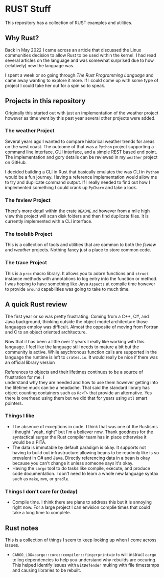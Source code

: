 # RUST Stuff

This repository has a collection of RUST examples and utilities.

## Why Rust?

Back in May 2022 I came across an article that discussed the Linux communities decision to allow
Rust to be used within the kernel. I had read several articles on the language and was somewhat
surprised due to how (relatively) new the language was.

I spent a week or so going through *The Rust Programming Language* and came away wanting to explore
it more. If I could come up with some type of project I could take her out for a spin so to speak.

## Projects in this repository

Originally this started out with just an implementation of the weather project however as time went
by this past year several other projects were added.

### The weather Project

Several years ago I wanted to compare historical weather trends for areas on the west coast. The
outcome of that was a `Python` project supporting a command line interface, GUI interface, and a
simple REST based end point. The implementation and gory details can be reviewed in my `weather`
project on GitHub.

I decided building a CLI in Rust that basically emulates the was CLI in `Python` would be a fun
journey. Having a reference implementation would allow me to try and duplicate command output. If I
really needed to find out how I implemented something I could crank up `PyCharm` and take a look.

### The fsview Project

There's more detail within the crate `README.md` however from a mile high view this project will
scan disk folders and then find duplicate files. It is currently implemented with a CLI interface.

### The toolslib Project

This is a collection of tools and utilities that are common to both the *fsview* and *weather*
projects. Nothing fancy just a place to store common code.

### The trace Project

This is a `proc` macro library. It allows you to adorn functions and `struct` instance methods with
annotations to log entry into the function or method. I was hoping to have something like
Java `Aspects` at compile time however to provide `around` capabilities was going to take to much
time.

## A quick Rust review

The first year or so was pretty frustrating. Coming from a C++, C#, and Java background, thinking
outside the object model architecture those languages employ was difficult. Almost the opposite of
moving from Fortran and C to an object oriented architecture.

Now that it has been a little over 2 years I really like working with this language. I feel like 
the language still needs to mature a bit but the community is active. While asychronous function 
calls are supported in the language the runtime is left to `crates.io`. It would really be 
nice if there was an official library version

References to objects and their lifetimes continues to be a source of frustration for me. I  
understand why they are needed and how to use them however getting into the lifetime muck can
be a headache. That said the standard library has object counting containers such as `Rc<T>` that 
provide an alternative. Yes there is overhead using them but we did that for years using `stl` 
smart pointers.


### Things I like

* The absence of exceptions in code. I think that was one of the Rustisms I thought "yeah, right"
  but I'm a believer now. Thank goodness for the syntactical surgar the Rust compiler team has in
  place otherwise it would be a PITA.
* The data is immutable by default paradigm is okay. It supports not having to build out
  infrastructure allowing beans to be readonly like is so prevalent in C# and Java. Directly
  referencing data in a bean is okay because you can't change it unless someone says it's okay.
* Having the `cargo` tool to do tasks like compile, execute, and produce code documentation. I don't
  need to learn a whole new language syntax such as `make`, `mvn`, or `gradle`.

### Things I don't care for (today)

* Compile time. I think there are plans to address this but it is annoying right now. For a large
  project I can envision complie times that could take a long time to complete.

## Rust notes

This is a collection of things I seem to keep looking up when I come across issues.

* `CARGO_LOG=cargo::core::compiler::fingerprint=info` will instruct `cargo` to log dependencies to
  help you understand why rebuilds are occuring. This helped identify issues with `BitDefender`
  muking with file timestamps and causing libraries to be rebuilt.
